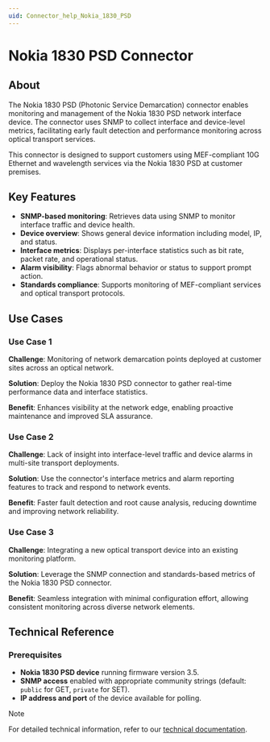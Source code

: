 ```yaml
---
uid: Connector_help_Nokia_1830_PSD
---
```


# Nokia 1830 PSD Connector

## About

The Nokia 1830 PSD (Photonic Service Demarcation) connector enables monitoring and management of the Nokia 1830 PSD network interface device. The connector uses SNMP to collect interface and device-level metrics, facilitating early fault detection and performance monitoring across optical transport services.

This connector is designed to support customers using MEF-compliant 10G Ethernet and wavelength services via the Nokia 1830 PSD at customer premises.

## Key Features

- **SNMP-based monitoring**: Retrieves data using SNMP to monitor interface traffic and device health.
- **Device overview**: Shows general device information including model, IP, and status.
- **Interface metrics**: Displays per-interface statistics such as bit rate, packet rate, and operational status.
- **Alarm visibility**: Flags abnormal behavior or status to support prompt action.
- **Standards compliance**: Supports monitoring of MEF-compliant services and optical transport protocols.

## Use Cases

### Use Case 1

**Challenge**: Monitoring of network demarcation points deployed at customer sites across an optical network.

**Solution**: Deploy the Nokia 1830 PSD connector to gather real-time performance data and interface statistics.

**Benefit**: Enhances visibility at the network edge, enabling proactive maintenance and improved SLA assurance.

### Use Case 2

**Challenge**: Lack of insight into interface-level traffic and device alarms in multi-site transport deployments.

**Solution**: Use the connector's interface metrics and alarm reporting features to track and respond to network events.

**Benefit**: Faster fault detection and root cause analysis, reducing downtime and improving network reliability.

### Use Case 3

**Challenge**: Integrating a new optical transport device into an existing monitoring platform.

**Solution**: Leverage the SNMP connection and standards-based metrics of the Nokia 1830 PSD connector.

**Benefit**: Seamless integration with minimal configuration effort, allowing consistent monitoring across diverse network elements.

## Technical Reference

### Prerequisites

- **Nokia 1830 PSD device** running firmware version 3.5.
- **SNMP access** enabled with appropriate community strings (default: `public` for GET, `private` for SET).
- **IP address and port** of the device available for polling.

> [!NOTE]
> For detailed technical information, refer to our [technical documentation](xref:Connector_help_Nokia_1830_PSD_Technical).
